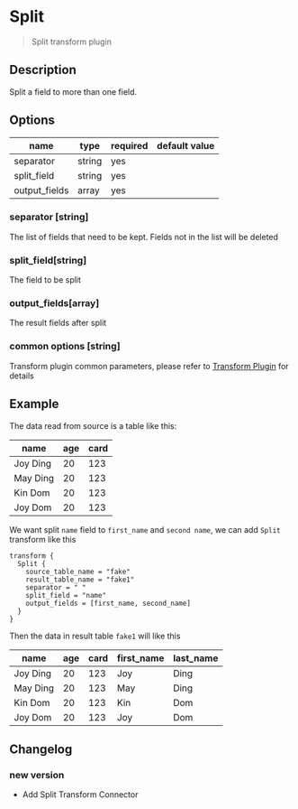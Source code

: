 # Split

> Split transform plugin

## Description

Split a field to more than one field.

## Options

| name           | type   | required | default value |
|----------------|--------| -------- |---------------|
| separator      | string | yes      |               |
| split_field    | string | yes      |               |
| output_fields  | array  | yes      |               |

### separator [string]

The list of fields that need to be kept. Fields not in the list will be deleted

### split_field[string]

The field to be split

### output_fields[array]

The result fields after split

### common options [string]

Transform plugin common parameters, please refer to [Transform Plugin](common-options.md) for details

## Example

The data read from source is a table like this:

| name     | age | card |
|----------|-----|------|
| Joy Ding | 20  | 123  |
| May Ding | 20  | 123  |
| Kin Dom  | 20  | 123  |
| Joy Dom  | 20  | 123  |

We want split `name` field to `first_name` and `second name`, we can add `Split` transform like this

```
transform {
  Split {
    source_table_name = "fake"
    result_table_name = "fake1"
    separator = " "
    split_field = "name"
    output_fields = [first_name, second_name]
  }
}
```

Then the data in result table `fake1` will like this

| name     | age | card | first_name | last_name |
|----------|-----|------|------------|-----------|
| Joy Ding | 20  | 123  | Joy        |  Ding     |
| May Ding | 20  | 123  | May        |  Ding     |
| Kin Dom  | 20  | 123  | Kin        |  Dom      |
| Joy Dom  | 20  | 123  | Joy        |  Dom      |


## Changelog

### new version

- Add Split Transform Connector